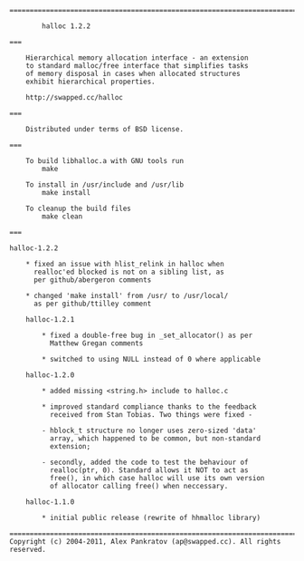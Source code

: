     =============================================================================
    
            halloc 1.2.2
    
    ===
          
    	Hierarchical memory allocation interface - an extension 
    	to standard malloc/free interface that simplifies tasks 
    	of memory disposal in cases when allocated structures 
    	exhibit hierarchical properties.
    
    	http://swapped.cc/halloc
    
    ===
    
    	Distributed under terms of BSD license. 
    
    ===
    
    	To build libhalloc.a with GNU tools run
    		make
    
    	To install in /usr/include and /usr/lib
    		make install
    
    	To cleanup the build files 
    		make clean
    
    ===

	halloc-1.2.2

		* fixed an issue with hlist_relink in halloc when
		  realloc'ed blocked is not on a sibling list, as
		  per github/abergeron comments

		* changed 'make install' from /usr/ to /usr/local/
		  as per github/ttilley comment
    
    	halloc-1.2.1
    
    		* fixed a double-free bug in _set_allocator() as per
    		  Matthew Gregan comments
    
    		* switched to using NULL instead of 0 where applicable
    
    	halloc-1.2.0
    
    		* added missing <string.h> include to halloc.c
    		
    		* improved standard compliance thanks to the feedback
    		  received from Stan Tobias. Two things were fixed -
    		  
    		- hblock_t structure no longer uses zero-sized 'data'
    		  array, which happened to be common, but non-standard
    		  extension; 
    		  
    		- secondly, added the code to test the behaviour of 
    		  realloc(ptr, 0). Standard allows it NOT to act as
    		  free(), in which case halloc will use its own version
    		  of allocator calling free() when neccessary.
    
    	halloc-1.1.0
    
    		* initial public release (rewrite of hhmalloc library)
    
    =============================================================================
    Copyright (c) 2004-2011, Alex Pankratov (ap@swapped.cc). All rights reserved.
